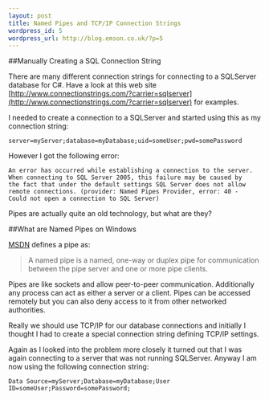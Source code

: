 ```yaml
--- 
layout: post
title: Named Pipes and TCP/IP Connection Strings
wordpress_id: 5
wordpress_url: http://blog.emson.co.uk/?p=5
---
```

##Manually Creating a SQL Connection String

There are many different connection strings for connecting to a SQLServer database for C#.  Have a look at this web site [http://www.connectionstrings.com/?carrier=sqlserver](http://www.connectionstrings.com/?carrier=sqlserver) for examples.

I needed to create a connection to a SQLServer and started using this as my connection string:

	server=myServer;database=myDatabase;uid=someUser;pwd=somePassword

However I got the following error:

	An error has occurred while establishing a connection to the server. 
	When connecting to SQL Server 2005, this failure may be caused by
	the fact that under the default settings SQL Server does not allow 
	remote connections. (provider: Named Pipes Provider, error: 40 - 
	Could not open a connection to SQL Server)

Pipes are actually quite an old technology, but what are they?

<!--more-->

##What are Named Pipes on Windows

[MSDN](http://msdn.microsoft.com/en-us/library/aa365590.aspx) defines a pipe as:

>  A named pipe is a named, one-way or duplex pipe for communication between the pipe server and one or more pipe clients. 

Pipes are like sockets and allow peer-to-peer communication.  Additionally any process can act as either a server or a client.
Pipes can be accessed remotely but you can also deny access to it from other networked authorities.

Really we should use TCP/IP for our database connections and initially I thought I had to create a special connection string defining TCP/IP settings.

Again as I looked into the problem more closely it turned out that I was again connecting to a server that was not running SQLServer.
Anyway I am now using the following connection string:

	Data Source=myServer;Database=myDatabase;User ID=someUser;Password=somePassword;




